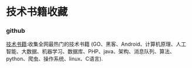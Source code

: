 # 技术书籍收藏

### github
[技术书籍](https://github.com/TIM168/technical_books):收集全网最热门的技术书籍 (GO、黑客、Android、计算机原理、人工智能、大数据、机器学习、数据库、PHP、java、架构、消息队列、算法、python、爬虫、操作系统、linux、C语言).